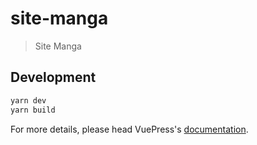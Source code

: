 # site-manga

> Site Manga

## Development

```bash
yarn dev
yarn build
```

For more details, please head VuePress's [documentation](https://v1.vuepress.vuejs.org/).


